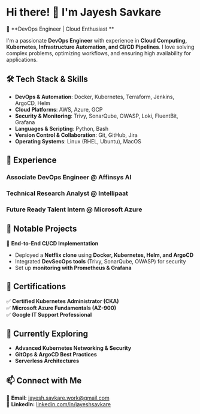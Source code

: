 # Hi there! 👋 I'm Jayesh Savkare  

🚀 **DevOps Engineer | Cloud Enthusiast **  

I'm a passionate **DevOps Engineer** with experience in **Cloud Computing, Kubernetes, Infrastructure Automation, and CI/CD Pipelines**. I love solving complex problems, optimizing workflows, and ensuring high availability for applications.  

## 🛠️ Tech Stack & Skills  
- **DevOps & Automation**: Docker, Kubernetes, Terraform, Jenkins, ArgoCD, Helm  
- **Cloud Platforms**: AWS, Azure, GCP  
- **Security & Monitoring**: Trivy, SonarQube, OWASP, Loki, FluentBit, Grafana  
- **Languages & Scripting**: Python, Bash  
- **Version Control & Collaboration**: Git, GitHub, Jira  
- **Operating Systems**: Linux (RHEL, Ubuntu), MacOS  

## 💼 Experience  
### Associate DevOps Engineer @ Affinsys AI 
### Technical Research Analyst @ Intellipaat  
### Future Ready Talent Intern @ Microsoft Azure

## 📌 Notable Projects  
🔹 **End-to-End CI/CD Implementation**  
- Deployed a **Netflix clone** using **Docker, Kubernetes, Helm, and ArgoCD**  
- Integrated **DevSecOps tools** (Trivy, SonarQube, OWASP) for security  
- Set up **monitoring with Prometheus & Grafana**  

## 📜 Certifications  
✅ **Certified Kubernetes Administrator (CKA)**  
✅ **Microsoft Azure Fundamentals (AZ-900)**  
✅ **Google IT Support Professional**  

## 🌱 Currently Exploring  
- **Advanced Kubernetes Networking & Security**  
- **GitOps & ArgoCD Best Practices**  
- **Serverless Architectures**  

## 📫 Connect with Me  
📩 **Email:** [jayesh.savkare.work@gmail.com](mailto:jayesh.savkare.work@gmail.com)  
💼 **LinkedIn:** [linkedin.com/in/jayeshsavkare](https://www.linkedin.com/in/jayeshsavkare)  

